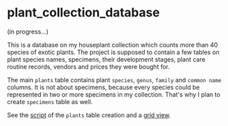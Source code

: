# plant_collection_database
(in progress...)

This is a database on my houseplant collection which counts more than 40 species of exotic plants. The project is supposed to contain a few tables on plant species names, specimens, their development stages, plant care routine records, vendors and prices they were bought for.

The main `plants` table contains plant `species`, `genus`, `family` and `common name` columns. It is not about specimens, because every species could be represented in two or more specimens in my collection. That's why I plan to create `specimens` table as well. 

See the [script](https://github.com/ansyvan/plant_collection_database/blob/main/scripts/CREATE_plant_collection_Script.sql) of the `plants` table creation and a [grid view](https://github.com/ansyvan/plant_collection_database/blob/main/screenshots/plants_table_view.png).
